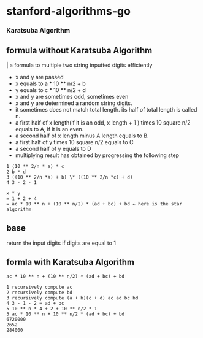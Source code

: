 # stanford-algorithms-go

### Karatsuba Algorithm

## formula without Karatsuba Algorithm

| a formula to multiple two string inputted digits efficiently

- x and y are passed
- x equals to a \* 10 \*\* n/2 + b
- y equals to c \* 10 \*\* n/2 + d
- x and y are sometimes odd, sometimes even
- x and y are determined a random string digits.
- it sometimes does not match total length. its half of total length is called n.
- a first half of x length(if it is an odd, x length + 1 ) times 10 square n/2 equals to A, if it is an even.
- a second half of x length minus A length equals to B.
- a first half of y times 10 square n/2 equals to C
- a second half of y equals to D
- multiplying result has obtained by progressing the following step

```
1 (10 ** 2/n * a) * c
2 b * d
3 ((10 ** 2/n *a) + b) \* ((10 ** 2/n *c) + d)
4 3 - 2 - 1

x * y
= 1 + 2 + 4
= ac * 10 ** n + (10 ** n/2) * (ad + bc) + bd ← here is the star algorithm

```

## base

return the input digits if digits are equal to 1

## formla with Karatsuba Algorithm

```
ac * 10 ** n + (10 ** n/2) * (ad + bc) + bd

1 recursively compute ac
2 recursively compute bd
3 recursively compute (a + b)(c + d) ac ad bc bd
4 3 - 1 - 2 = ad + bc
5 10 ** n * 4 + 2 + 10 ** n/2 * 1
5 ac * 10 ** n + 10 ** n/2 * (ad + bc) + bd
6720000
2652
284000


```
